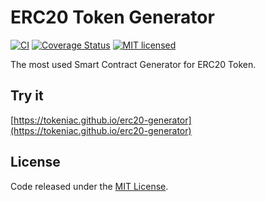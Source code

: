 # ERC20 Token Generator

[![CI](https://github.com/tokeniac/erc20-generator/workflows/CI/badge.svg?branch=master)](https://github.com/tokeniac/erc20-generator/actions/)
[![Coverage Status](https://coveralls.io/repos/github/tokeniac/erc20-generator/badge.svg?branch=master)](https://coveralls.io/github/tokeniac/erc20-generator?branch=master)
[![MIT licensed](https://img.shields.io/github/license/tokeniac/erc20-generator.svg)](https://github.com/tokeniac/erc20-generator/blob/master/LICENSE)

The most used Smart Contract Generator for ERC20 Token.

## Try it

[https://tokeniac.github.io/erc20-generator](https://tokeniac.github.io/erc20-generator)

## License

Code released under the [MIT License](https://github.com/tokeniac/erc20-generator/blob/master/LICENSE).
